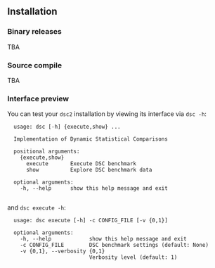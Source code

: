 ## Installation
### Binary releases
TBA

### Source compile
TBA

### Interface preview
You can test your `dsc2` installation by viewing its interface via `dsc -h`:

```
  usage: dsc [-h] {execute,show} ...
  
  Implementation of Dynamic Statistical Comparisons
  
  positional arguments:
    {execute,show}
      execute       Execute DSC benchmark
      show          Explore DSC benchmark data
  
  optional arguments:
    -h, --help      show this help message and exit
  
```

and `dsc execute -h`:

```
  usage: dsc execute [-h] -c CONFIG_FILE [-v {0,1}]
  
  optional arguments:
    -h, --help            show this help message and exit
    -c CONFIG_FILE        DSC benchmark settings (default: None)
    -v {0,1}, --verbosity {0,1}
                          Verbosity level (default: 1)
  
```
